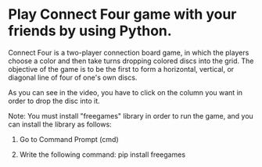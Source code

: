 # Play Connect Four game with your friends by using Python.

Connect Four is a two-player connection board game, in which the players choose a color and then take turns dropping colored discs into the grid. The objective of the game is to be the first to form a horizontal, vertical, or diagonal line of four of one's own discs.

As you can see in the video, you have to click on the column you want in order to drop the disc into it.



Note: You must install "freegames" library in order to run the game, and you can install the library as follows:

1. Go to Command Prompt (cmd)

2. Write the following command: pip install freegames
